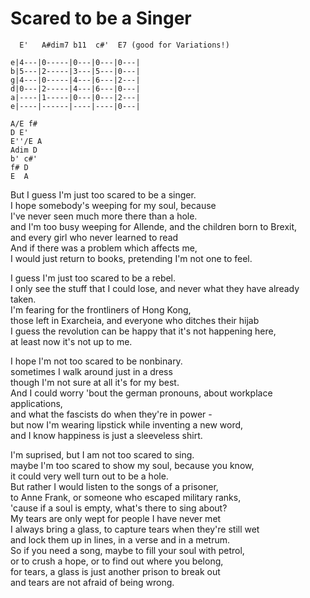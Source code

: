 # Scared to be a Singer

```
  E'   A#dim7 b11  c#'  E7 (good for Variations!)

e|4---|0-----|0---|0---|0---|
b|5---|2-----|3---|5---|0---|
g|4---|0-----|4---|6---|2---|
d|0---|2-----|4---|6---|0---|
a|----|1-----|0---|0---|2---|
e|----|------|----|----|0---|

A/E f#
D E'
E''/E A
Adim D
b' c#'
f# D
E  A
```

But I guess I'm just too scared to be a singer.  
I hope somebody's weeping for my soul, because  
I've never seen much more there than a hole.  
and I'm too busy weeping for Allende, and the children born to Brexit,  
and every girl who never learned to read  
And if there was a problem which affects me,  
I would just return to books, pretending I'm not one to feel.

I guess I'm just too scared to be a rebel.  
I only see the stuff that I could lose, 
and never what they have already taken.  
I'm fearing for the frontliners of Hong Kong,  
those left in Exarcheia, and everyone who ditches their hijab  
I guess the revolution can be happy that it's not happening here,  
at least now it's not up to me.

I hope I'm not too scared to be nonbinary.  
sometimes I walk around just in a dress  
though I'm not sure at all it's for my best.  
And I could worry 'bout the german pronouns, about workplace applications,  
and what the fascists do when they're in power -  
but now I'm wearing lipstick while inventing a new word,  
and I know happiness is just a sleeveless shirt.

I'm suprised, but I am not too scared to sing.  
maybe I'm too scared to show my soul, because you know,  
it could very well turn out to be a hole.  
But rather I would listen to the songs of a prisoner,  
to Anne Frank, or someone who escaped military ranks,  
'cause if a soul is empty, what's there to sing about?  
My tears are only wept for people I have never met  
I always bring a glass, to capture tears when they're still wet  
and lock them up in lines, in a verse and in a metrum.  
So if you need a song, maybe to fill your soul with petrol,  
or to crush a hope, or to find out where you belong,  
for tears, a glass is just another prison to break out  
and tears are not afraid of being wrong.

